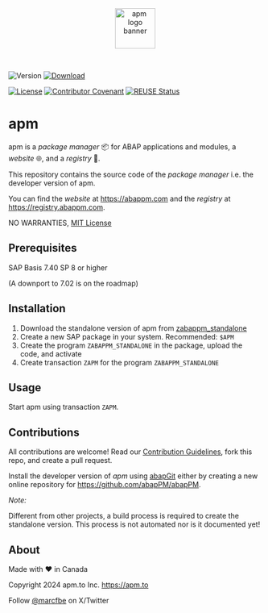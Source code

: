 <div align="center">
  <picture>
    <source media="(prefers-color-scheme: dark)" srcset="https://github.com/abapPM/abapPM/blob/main/img/apm_banner_dark.svg?raw=true&ver=1.0.0">
    <source media="(prefers-color-scheme: light)" srcset="https://github.com/abapPM/abapPM/blob/main/img/apm_banner.svg?raw=true&ver=1.0.0">
    <img height="80" alt="apm logo banner" src="https://github.com/abapPM/abapPM/blob/main/img/apm_banner.svg?raw=true&ver=1.0.0">
  </picture>
  <p>&nbsp;</p>
</div>

![Version](https://img.shields.io/endpoint?url=https://shield.abap.space/version-shield-json/github/abapPM/abapPM/src/zif_abappm_const.intf.abap/c_version&label=Version&color=blue)
[![Download](https://img.shields.io/badge/Download-Click_Here-blue)](https://github.com/abapPM/abapPM/build/zabappm_standalone.abap)

[![License](https://img.shields.io/github/license/abapPM/abapPM?label=License&color=green)](LICENSE)
[![Contributor Covenant](https://img.shields.io/badge/Contributor%20Covenant-2.1-4baaaa.svg?color=green)](https://github.com/abapPM/.github/blob/main/CODE_OF_CONDUCT.md)
[![REUSE Status](https://api.reuse.software/badge/github.com/abapPM/abapPM)](https://api.reuse.software/info/github.com/abapPM/abapPM)

# apm

apm is a *package manager* 📦 for ABAP applications and modules, a *website* 🌐, and a *registry* 📑.

This repository contains the source code of the *package manager* i.e. the developer version of apm. 

You can find the *website* at https://abappm.com and the *registry* at https://registry.abappm.com.

NO WARRANTIES, [MIT License](LICENSE)

## Prerequisites

SAP Basis 7.40 SP 8 or higher 

(A downport to 7.02 is on the roadmap)

## Installation

1. Download the standalone version of apm from [zabappm_standalone](https://github.com/abapPM/abapPM/build/zabappm_standalone.abap)
1. Create a new SAP package in your system. Recommended: `$APM`
1. Create the program `ZABAPPM_STANDALONE` in the package, upload the code, and activate
1. Create transaction `ZAPM` for the program `ZABAPPM_STANDALONE`

## Usage

Start apm using transaction `ZAPM`.

## Contributions

All contributions are welcome! Read our [Contribution Guidelines](https://github.com/abapPM/abapPM/CONTRIBUTING.md), fork this repo, and create a pull request.

Install the developer version of *apm* using [abapGit](https://github.com/abapGit/abapGit) either by creating a new online repository for https://github.com/abapPM/abapPM.

*Note:*

Different from other projects, a build process is required to create the standalone version. This process is not automated nor is it documented yet! 

## About

Made with :heart: in Canada

Copyright 2024 apm.to Inc. <https://apm.to>

Follow [@marcfbe](https://x.com/marcfbe) on X/Twitter
